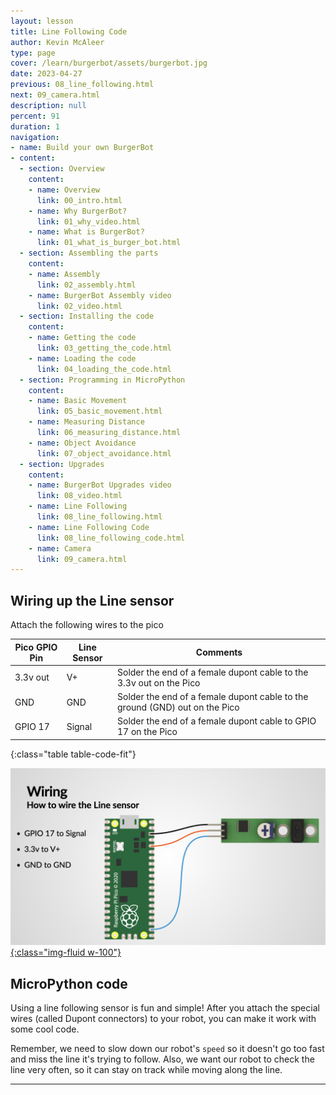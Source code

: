 ```yaml
---
layout: lesson
title: Line Following Code
author: Kevin McAleer
type: page
cover: /learn/burgerbot/assets/burgerbot.jpg
date: 2023-04-27
previous: 08_line_following.html
next: 09_camera.html
description: null
percent: 91
duration: 1
navigation:
- name: Build your own BurgerBot
- content:
  - section: Overview
    content:
    - name: Overview
      link: 00_intro.html
    - name: Why BurgerBot?
      link: 01_why_video.html
    - name: What is BurgerBot?
      link: 01_what_is_burger_bot.html
  - section: Assembling the parts
    content:
    - name: Assembly
      link: 02_assembly.html
    - name: BurgerBot Assembly video
      link: 02_video.html
  - section: Installing the code
    content:
    - name: Getting the code
      link: 03_getting_the_code.html
    - name: Loading the code
      link: 04_loading_the_code.html
  - section: Programming in MicroPython
    content:
    - name: Basic Movement
      link: 05_basic_movement.html
    - name: Measuring Distance
      link: 06_measuring_distance.html
    - name: Object Avoidance
      link: 07_object_avoidance.html
  - section: Upgrades
    content:
    - name: BurgerBot Upgrades video
      link: 08_video.html
    - name: Line Following
      link: 08_line_following.html
    - name: Line Following Code
      link: 08_line_following_code.html
    - name: Camera
      link: 09_camera.html
---
```



## Wiring up the Line sensor

Attach the following wires to the pico

Pico GPIO Pin | Line Sensor | Comments
--------------|------------|---
3.3v out      | V+ | Solder the end of a female dupont cable to the 3.3v out on the Pico
GND           | GND | Solder the end of a female dupont cable to the ground (GND) out on the Pico
GPIO 17       | Signal| Solder the end of a female dupont cable to GPIO 17 on the Pico
{:class="table table-code-fit"}

[![Wiring Diagram](assets/wiring.jpg){:class="img-fluid w-100"}](assets/wiring.jpg)

## MicroPython code

Using a line following sensor is fun and simple! After you attach the special wires (called Dupont connectors) to your robot, you can make it work with some cool code.

Remember, we need to slow down our robot's `speed` so it doesn't go too fast and miss the line it's trying to follow. Also, we want our robot to check the line very often, so it can stay on track while moving along the line.

<script src="https://gist.github.com/kevinmcaleer/088f8409d03e0b5cbdeb09dd9dfad086.js"></script>

---
